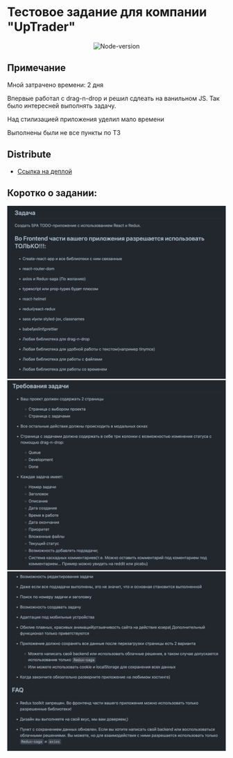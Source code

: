 # Тестовое задание для компании "UpTrader"

<p align="center">
   <img src="https://img.shields.io/badge/node.js-v18.12.1-success" alt="Node-version">
</p>

## Примечание
<p>Мной затрачено времени: 2 дня</p>
<p>Впервые работал с drag-n-drop и решил сдлеать на ванильном JS. Так было интересней выполнять задачу.</p>
<p>Над стилизацией приложения уделил мало времени</p>
<p>Выполнены были не все пункты по ТЗ</p>

## Distribute

- [Ссылка на деплой](https://up-trader-test-task.vercel.app/)

## Коротко о задании:

![задание ч.1](readme-images/One.png)
![задание ч.2](readme-images/Two.png)
![задание ч.3](readme-images/Three.png)
